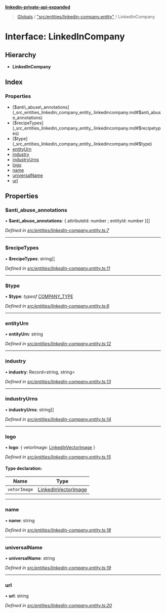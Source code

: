 **[linkedin-private-api-expanded](../README.md)**

> [Globals](../globals.md) / ["src/entities/linkedin-company.entity"](../modules/_src_entities_linkedin_company_entity_.md) / LinkedInCompany

# Interface: LinkedInCompany

## Hierarchy

* **LinkedInCompany**

## Index

### Properties

* [$anti\_abuse\_annotations](_src_entities_linkedin_company_entity_.linkedincompany.md#$anti_abuse_annotations)
* [$recipeTypes](_src_entities_linkedin_company_entity_.linkedincompany.md#$recipetypes)
* [$type](_src_entities_linkedin_company_entity_.linkedincompany.md#$type)
* [entityUrn](_src_entities_linkedin_company_entity_.linkedincompany.md#entityurn)
* [industry](_src_entities_linkedin_company_entity_.linkedincompany.md#industry)
* [industryUrns](_src_entities_linkedin_company_entity_.linkedincompany.md#industryurns)
* [logo](_src_entities_linkedin_company_entity_.linkedincompany.md#logo)
* [name](_src_entities_linkedin_company_entity_.linkedincompany.md#name)
* [universalName](_src_entities_linkedin_company_entity_.linkedincompany.md#universalname)
* [url](_src_entities_linkedin_company_entity_.linkedincompany.md#url)

## Properties

### $anti\_abuse\_annotations

•  **$anti\_abuse\_annotations**: { attributeId: number ; entityId: number  }[]

*Defined in [src/entities/linkedin-company.entity.ts:7](https://github.com/khanhtranngoccva/linkedin-private-api/blob/a93f067/src/entities/linkedin-company.entity.ts#L7)*

___

### $recipeTypes

•  **$recipeTypes**: string[]

*Defined in [src/entities/linkedin-company.entity.ts:11](https://github.com/khanhtranngoccva/linkedin-private-api/blob/a93f067/src/entities/linkedin-company.entity.ts#L11)*

___

### $type

•  **$type**: *typeof* [COMPANY\_TYPE](../modules/_src_entities_linkedin_company_entity_.md#company_type)

*Defined in [src/entities/linkedin-company.entity.ts:6](https://github.com/khanhtranngoccva/linkedin-private-api/blob/a93f067/src/entities/linkedin-company.entity.ts#L6)*

___

### entityUrn

•  **entityUrn**: string

*Defined in [src/entities/linkedin-company.entity.ts:12](https://github.com/khanhtranngoccva/linkedin-private-api/blob/a93f067/src/entities/linkedin-company.entity.ts#L12)*

___

### industry

•  **industry**: Record<string, string\>

*Defined in [src/entities/linkedin-company.entity.ts:13](https://github.com/khanhtranngoccva/linkedin-private-api/blob/a93f067/src/entities/linkedin-company.entity.ts#L13)*

___

### industryUrns

•  **industryUrns**: string[]

*Defined in [src/entities/linkedin-company.entity.ts:14](https://github.com/khanhtranngoccva/linkedin-private-api/blob/a93f067/src/entities/linkedin-company.entity.ts#L14)*

___

### logo

•  **logo**: { vetorImage: [LinkedInVectorImage](_src_entities_linkedin_vector_image_entity_.linkedinvectorimage.md)  }

*Defined in [src/entities/linkedin-company.entity.ts:15](https://github.com/khanhtranngoccva/linkedin-private-api/blob/a93f067/src/entities/linkedin-company.entity.ts#L15)*

#### Type declaration:

Name | Type |
------ | ------ |
`vetorImage` | [LinkedInVectorImage](_src_entities_linkedin_vector_image_entity_.linkedinvectorimage.md) |

___

### name

•  **name**: string

*Defined in [src/entities/linkedin-company.entity.ts:18](https://github.com/khanhtranngoccva/linkedin-private-api/blob/a93f067/src/entities/linkedin-company.entity.ts#L18)*

___

### universalName

•  **universalName**: string

*Defined in [src/entities/linkedin-company.entity.ts:19](https://github.com/khanhtranngoccva/linkedin-private-api/blob/a93f067/src/entities/linkedin-company.entity.ts#L19)*

___

### url

•  **url**: string

*Defined in [src/entities/linkedin-company.entity.ts:20](https://github.com/khanhtranngoccva/linkedin-private-api/blob/a93f067/src/entities/linkedin-company.entity.ts#L20)*
